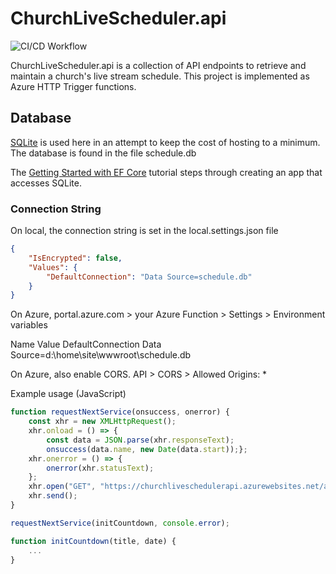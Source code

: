 # ChurchLiveScheduler.api

![CI/CD Workflow](https://github.com/awjacobson/ChurchLiveScheduler.api/actions/workflows/ChurchLiveSchedulerApi.yml/badge.svg)

ChurchLiveScheduler.api is a collection of API endpoints to retrieve and maintain a church's live stream schedule.  This project is implemented as Azure HTTP Trigger functions.

## Database

[SQLite](https://www.sqlite.org/) is used here in an attempt to keep the cost of hosting to a
minimum.  The database is found in the file schedule.db

The [Getting Started with EF Core](https://learn.microsoft.com/en-us/ef/core/get-started/overview/first-app?tabs=visual-studio) tutorial steps through creating an app that accesses SQLite.

### Connection String

On local, the connection string is set in the local.settings.json file

```json
{
    "IsEncrypted": false,
    "Values": {
        "DefaultConnection": "Data Source=schedule.db"
    }
}
```

On Azure, portal.azure.com > your Azure Function > Settings > Environment variables

Name              Value
DefaultConnection  Data Source=d:\home\site\wwwroot\schedule.db

On Azure, also enable CORS. API > CORS > Allowed Origins: *

Example usage (JavaScript)

```javascript
function requestNextService(onsuccess, onerror) {
    const xhr = new XMLHttpRequest();
    xhr.onload = () => {
        const data = JSON.parse(xhr.responseText);
        onsuccess(data.name, new Date(data.start));};
    xhr.onerror = () => {
        onerror(xhr.statusText);
    };
    xhr.open("GET", "https://churchliveschedulerapi.azurewebsites.net/api/GetNext", true);
    xhr.send();
}

requestNextService(initCountdown, console.error);

function initCountdown(title, date) {
    ...
}
```